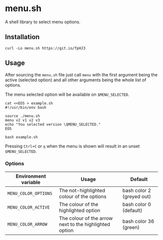 # menu.sh

A shell library to select menu options.


## Installation

```
curl -Lo menu.sh https://git.io/fpHJ3
```


## Usage

After sourcing the `menu.sh` file just call `menu` with the first
argument being the active (selected option) and all other arguments
being the whole list of options.

The menu selected option will be available on `$MENU_SELECTED`.

```
cat <<EOS > example.sh
#!/usr/bin/env bash

source ./menu.sh
menu v2 v1 v2 v3
echo "You selected version \$MENU_SELECTED."
EOS

bash example.sh
```

Pressing `Ctrl+C` or `q` when the menu is shown will result in an unset
`$MENU_SELECTED`.


### Options

| Environment variable    | Usage                                                     | Default                   |
|-------------------------|-----------------------------------------------------------|-------------------------- |
| `MENU_COLOR_OPTIONS`    | The not-highlighted colour of the options                 | bash color 2 (greyed out) |
| `MENU_COLOR_ACTIVE`     | The colour of the highlighted option                      | bash color 0 (default)    |
| `MENU_COLOR_ARROW`      | The colour of the arrow next to the highlighted option    | bash color 36 (green)     |
